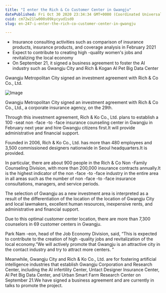 ```yaml
---
title: "I enter the Rich & Co Customer Center in Gwangju"
datePublished: Fri Oct 30 2020 23:34:34 GMT+0000 (Coordinated Universal Time)
cuid: cm72w21lw000s09kycyud1sd0
slug: en-247-i-enter-the-rich-co-customer-center-in-gwangju

---
```



- Insurance consulting activities such as comparison of insurance products, insurance products, and coverage analysis in February 2021
- Expect to contribute to creating high -quality women's jobs and revitalizing the local economy
- On September 21, it signed a business agreement to foster the AI ​​industry such as Gwangju City and Rich & Kogan AI Pet Big Data Center

Gwangju Metropolitan City signed an investment agreement with Rich & Co Co., Ltd.

![Image](https://cdn.hashnode.com/res/hashnode/image/upload/v1739423859663/de182575-b108-4981-a23b-d7be1dfd517b.jpeg)

Gwangju Metropolitan City signed an investment agreement with Rich & Co Co., Ltd., a corporate insurance agency, on the 29th.

Through this investment agreement, Rich & Ko Co., Ltd. plans to establish a 100 -seat non -face -to -face insurance counseling center in Gwangju in February next year and hire Gwangju citizens first.It will provide administrative and financial support.

Founded in 2006, Rich & Ko Co., Ltd. has more than 480 employees and 3,500 commissioned designers nationwide in Seoul headquarters.It is provided.

In particular, there are about 900 people in the Rich & Co Non -Family Counseling Division, with more than 200,000 insurance contracts annually.It is the highest indicator of the non -face -to -face industry in the entire area in all areas such as the number of non -face -to -face insurance consultations, managers, and service periods.

The selection of Gwangju as a new investment area is interpreted as a result of the differentiation of the location of the location of Gwangju City and local lawmakers, excellent human resources, inexpensive rents, and administrative and financial support.

Due to this optimal customer center location, there are more than 7,300 counselors in 69 customer centers in Gwangju.

Park Nam -eon, head of the Job Economy Division, said, “This is expected to contribute to the creation of high -quality jobs and revitalization of the local economy.”We will actively promote that Gwangju is an attractive city in the contact industry and try to attract more centers. ”

Meanwhile, Gwangju City and Rich & Ko Co., Ltd. are for fostering artificial intelligence industries that establish Gwangju Corporation and Research Center, including the AI ​​infertility Center, Untact Designer Insurance Center, AI Pet Big Data Center, and Urban Smart Farm Research Center on September 21.We have signed a business agreement and are currently in talks to promote the project.